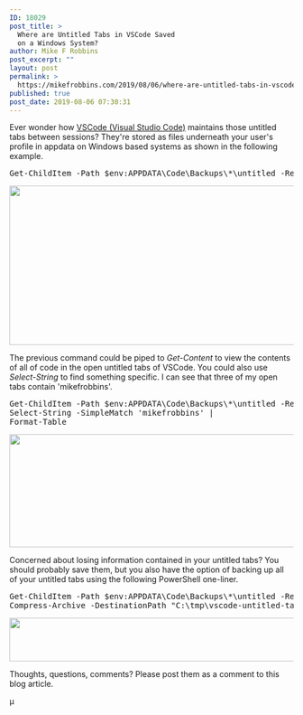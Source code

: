 ```yaml
---
ID: 18029
post_title: >
  Where are Untitled Tabs in VSCode Saved
  on a Windows System?
author: Mike F Robbins
post_excerpt: ""
layout: post
permalink: >
  https://mikefrobbins.com/2019/08/06/where-are-untitled-tabs-in-vscode-saved-on-a-windows-system/
published: true
post_date: 2019-08-06 07:30:31
---
```

Ever wonder how <a href="https://code.visualstudio.com/" target="_blank" rel="noopener noreferrer">VSCode (Visual Studio Code)</a> maintains those untitled tabs between sessions? They're stored as files underneath your user's profile in appdata on Windows based systems as shown in the following example.
<pre class="lang:ps decode:true">Get-ChildItem -Path $env:APPDATA\Code\Backups\*\untitled -Recurse</pre>
<a href="https://mikefrobbins.com/wp-content/uploads/2019/08/untitled-tabs-in-vscode1a.jpg"><img class="alignnone size-full wp-image-18030" src="https://mikefrobbins.com/wp-content/uploads/2019/08/untitled-tabs-in-vscode1a.jpg" alt="" width="859" height="282" /></a>

The previous command could be piped to <em>Get-Content</em> to view the contents of all of code in the open untitled tabs of VSCode. You could also use <em>Select-String</em> to find something specific. I can see that three of my open tabs contain 'mikefrobbins'.
<pre class="lang:ps decode:true">Get-ChildItem -Path $env:APPDATA\Code\Backups\*\untitled -Recurse |
Select-String -SimpleMatch 'mikefrobbins' |
Format-Table</pre>
<a href="https://mikefrobbins.com/wp-content/uploads/2019/08/untitled-tabs-in-vscode2a.jpg"><img class="alignnone size-full wp-image-18031" src="https://mikefrobbins.com/wp-content/uploads/2019/08/untitled-tabs-in-vscode2a.jpg" alt="" width="859" height="200" /></a>

Concerned about losing information contained in your untitled tabs? You should probably save them, but you also have the option of backing up all of your untitled tabs using the following PowerShell one-liner.
<pre class="lang:ps decode:true ">Get-ChildItem -Path $env:APPDATA\Code\Backups\*\untitled -Recurse |
Compress-Archive -DestinationPath "C:\tmp\vscode-untitled-tabs$(Get-Date -Format FileDate).zip"</pre>
<a href="https://mikefrobbins.com/wp-content/uploads/2019/08/untitled-tabs-in-vscode3a.jpg"><img class="alignnone size-full wp-image-18032" src="https://mikefrobbins.com/wp-content/uploads/2019/08/untitled-tabs-in-vscode3a.jpg" alt="" width="859" height="77" /></a>

Thoughts, questions, comments? Please post them as a comment to this blog article.

µ